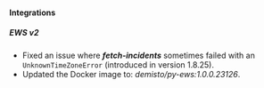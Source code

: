 
#### Integrations
##### EWS v2
- Fixed an issue where ***fetch-incidents*** sometimes failed with an `UnknownTimeZoneError` (introduced in version 1.8.25). 
- Updated the Docker image to: *demisto/py-ews:1.0.0.23126*.

